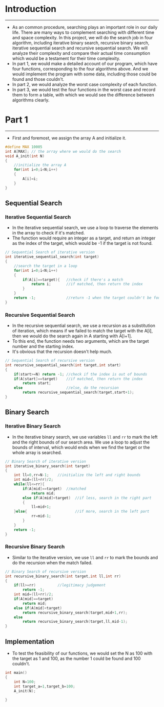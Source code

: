 
# Introduction
---
- As an common procedure, searching plays an important role in our daily life. There are many ways to complement searching with different time and space complexity. In this project, we will do the search job in four algorithm, including iterative binary search, recursive binary search, iterative sequential search and recursive sequential search. We will analyze their complexity and compare their actual time consumption which would be a testament for their time complexity.
- In part 1, we would make a detailed account of our program, which have four functions,  corresponding to the four algorithms above. And we would implement the program with some data, including those could be found and those couldn't.
- In part 2, we would analyze the worst case complexity of each function.
- In part 3, we would test the four functions in the worst case and record them to form a table, with which we would see the difference between algorithms clearly.

# Part 1
---
- First and foremost, we assign the array A and initialize it.
```c++
#define MAX 10005
int A[MAX]; // the array where we would do the search 
void A_init(int N)
{
    //initialize the array A
    for(int i=0;i<N;i++)
    {
        A[i]=i;
    }
}
```
## Sequential Search
### Iterative Sequential Search
- In the iterative sequential search, we use a loop to traverse the elements in the array to check if it's matched.
- The function would require an integer as a target, and return an integer as the index of the target, which would be -1 if the target is not found.
```c++
// Sequential Search of iterative version
int iterative_sequential_search(int target)
{
    //search the target in a loop
	for(int i=0;i<N;i++)
	{
		if(A[i]==target){   //check if there's a match
			return i;       //if matched, then return the index
		}
	}
	return -1;              //return -1 when the target couldn't be found
}
```
### Recursive Sequential Search
- In the recursive sequential search, we use a recursion as a substitution of iteration, which means if we failed to match the target with the A[i], then we would do the search again in A starting with A[i+1].
- To this end, the function needs two arguments, which are the target number and the starting index.
- It's obvious that the recursion doesn't help much.
```c++
// Sequential Search of recursive version
int recursive_sequential_search(int target,int start)
{
    if(start>=N) return -1; //check if the index is out of bounds
    if(A[start]==target)    //if matched, then return the index
        return start;
    else                    //else, do the recursion
        return recursive_sequential_search(target,start+1);
}
```

## Binary Search
### Iterative Binary Search
- In the iterative binary search, we use variables `ll` and `rr` to mark the left and the right bounds of our search area. We use a loop to adjust the bounds of interval, which would ends when we find the target or the whole array is searched.
```c++
// Binary Search of iterative version
int iterative_binary_search(int target)
{
    int ll=0,rr=N-1;    //initialize the left and right bounds
    int mid=(ll+rr)/2;
    while(ll<=rr){
        if(A[mid]==target)  //matched
            return mid; 
        else if(A[mid]<target)  //if less, search in the right part
        {
            ll=mid+1;
    }else{                      //if more, search in the left part
            rr=mid-1;
        }
    }
    return -1;
}
```


### Recursive Binary Search
- Similar to the iterative version, we use `ll` and `rr` to mark the bounds and do the recursion when the match failed.
```c++
// Binary Search of recursive version
int recursive_binary_search(int target,int ll,int rr)
{
    if(ll>=rr)          //legitimacy judgement
        return -1;
    int mid=(ll+rr)/2;
    if(A[mid]==target) 
        return mid;
    else if(A[mid]<target)
        return recursive_binary_search(target,mid+1,rr);
    else
        return recursive_binary_search(target,ll,mid-1);
}
```

## Implementation
- To test the feasibility of our functions, we would set the N as 100 with the target as 1 and 100, as the number 1 could be found and 100 couldn't.
```c++
int main()
{
	int N=100;
	int target_a=1,target_b=100;
	A_init(N);
	
}
```